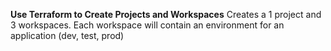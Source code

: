 **Use Terraform to Create Projects and Workspaces**
Creates a 1 project and 3 workspaces. Each workspace will contain an environment for an application (dev, test, prod)
